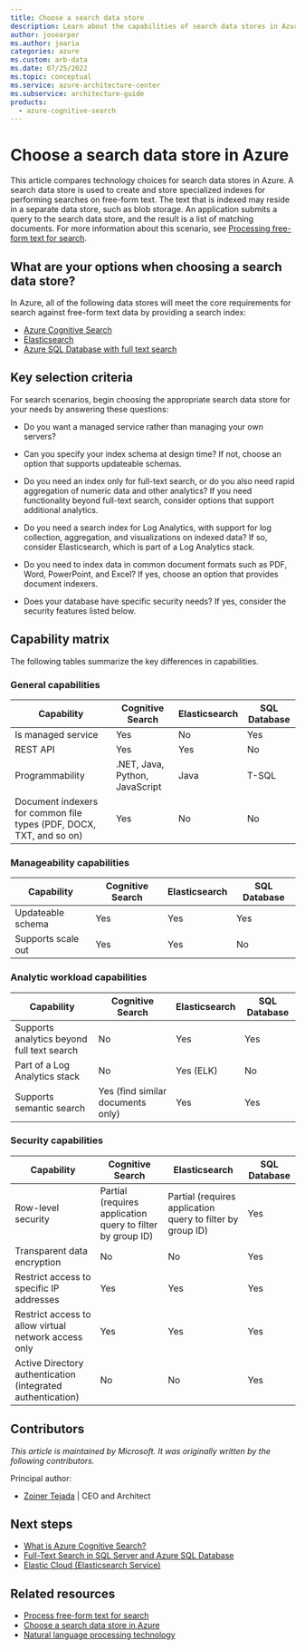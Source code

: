 ```yaml
---
title: Choose a search data store
description: Learn about the capabilities of search data stores in Azure and the key criteria for choosing one that best matches your needs.
author: josearper
ms.author: joaria
categories: azure
ms.custom: arb-data
ms.date: 07/25/2022
ms.topic: conceptual
ms.service: azure-architecture-center
ms.subservice: architecture-guide
products:
  - azure-cognitive-search
---
```


# Choose a search data store in Azure

This article compares technology choices for search data stores in Azure. A search data store is used to create and store specialized indexes for performing searches on free-form text. The text that is indexed may reside in a separate data store, such as blob storage. An application submits a query to the search data store, and the result is a list of matching documents. For more information about this scenario, see [Processing free-form text for search](../scenarios/search.yml).

## What are your options when choosing a search data store?

In Azure, all of the following data stores will meet the core requirements for search against free-form text data by providing a search index:

- [Azure Cognitive Search](/azure/search/search-what-is-azure-search)
- [Elasticsearch](https://azuremarketplace.microsoft.com/marketplace/apps/elastic.ec-azure-pp)
- [Azure SQL Database with full text search](/sql/relational-databases/search/full-text-search)

## Key selection criteria

For search scenarios, begin choosing the appropriate search data store for your needs by answering these questions:

- Do you want a managed service rather than managing your own servers?

- Can you specify your index schema at design time? If not, choose an option that supports updateable schemas.

- Do you need an index only for full-text search, or do you also need rapid aggregation of numeric data and other analytics? If you need functionality beyond full-text search, consider options that support additional analytics.

- Do you need a search index for Log Analytics, with support for log collection, aggregation, and visualizations on indexed data? If so, consider Elasticsearch, which is part of a Log Analytics stack.

- Do you need to index data in common document formats such as PDF, Word, PowerPoint, and Excel? If yes, choose an option that provides document indexers.

- Does your database have specific security needs? If yes, consider the security features listed below.

## Capability matrix

The following tables summarize the key differences in capabilities.

### General capabilities

| Capability | Cognitive Search | Elasticsearch | SQL Database |
| --- | --- | --- | --- |
| Is managed service | Yes | No | Yes |
| REST API | Yes | Yes | No |
| Programmability | .NET, Java, Python, JavaScript | Java | T-SQL |
| Document indexers for common file types (PDF, DOCX, TXT, and so on) | Yes | No | No |

### Manageability capabilities

| Capability | Cognitive Search | Elasticsearch | SQL Database |
| --- | --- | --- | --- |
| Updateable schema | Yes | Yes | Yes |
| Supports scale out  | Yes | Yes | No |

### Analytic workload capabilities

| Capability | Cognitive Search | Elasticsearch | SQL Database |
| --- | --- | --- | --- |
| Supports analytics beyond full text search | No | Yes | Yes |
| Part of a Log Analytics stack | No | Yes (ELK) | No |
| Supports semantic search | Yes (find similar documents only) | Yes | Yes |

### Security capabilities

| Capability | Cognitive Search | Elasticsearch | SQL Database |
| --- | --- | --- | --- |
| Row-level security | Partial (requires application query to filter by group ID) | Partial (requires application query to filter by group ID) | Yes |
| Transparent data encryption | No | No | Yes |
| Restrict access to specific IP addresses | Yes | Yes | Yes |
| Restrict access to allow virtual network access only | Yes | Yes | Yes |
| Active Directory authentication (integrated authentication) | No | No | Yes |

## Contributors

*This article is maintained by Microsoft. It was originally written by the following contributors.*

Principal author:

- [Zoiner Tejada](https://www.linkedin.com/in/zoinertejada) | CEO and Architect

## Next steps

- [What is Azure Cognitive Search?](/azure/search/search-what-is-azure-search)
- [Full-Text Search in SQL Server and Azure SQL Database](/sql/relational-databases/search/full-text-search)
- [Elastic Cloud (Elasticsearch Service)](https://azuremarketplace.microsoft.com/marketplace/apps/elastic.ec-azure-pp)

## Related resources

- [Process free-form text for search](../scenarios/search.yml)
- [Choose a search data store in Azure](../technology-choices/search-options.md)
- [Natural language processing technology](../technology-choices/natural-language-processing.yml)
